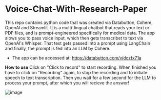 # Voice-Chat-With-Research-Paper
This repo contains python code that was created via Databutton, Cohere, OpenAI and Streamlit. It is a multi-lingual chatbot that reads your text or PDF files, and is prompt-engineered specifically for medical data.
The app alows you to pass voice input, which then gets transcribet to text via OpenAI's Whisper. That text gets passed into a prompt using LangChain and finally, the prompt is fed into an LLM by Cohere.

- The app can be accessed at: https://databutton.com/v/dczfx71a

**How to use**
Click on "Click to record" to start recording. When finished you have to click on "Recording" again, to stop the recording and to initiate speech to text transcription.
Then you wait for a few second for the LLM to process your prompt, after which you will recieve the answer!

![image](https://github.com/vrda23/Voice-Chat-With-Research-Paper/assets/93191867/444baffa-992d-4757-a146-646f324ba731)

